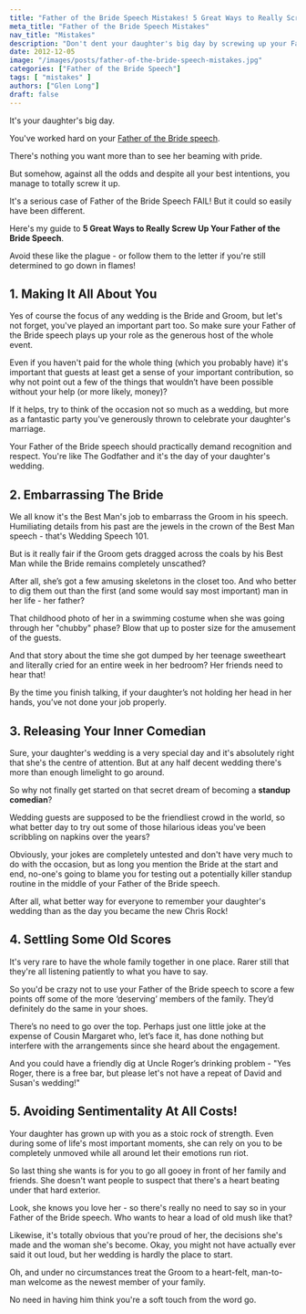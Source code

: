 ```yaml
---
title: "Father of the Bride Speech Mistakes! 5 Great Ways to Really Screw It Up"
meta_title: "Father of the Bride Speech Mistakes"
nav_title: "Mistakes"
description: "Don't dent your daughter's big day by screwing up your Father of the Bride speech. Here's a list of common mistakes you would do well to avoid."
date: 2012-12-05
image: "/images/posts/father-of-the-bride-speech-mistakes.jpg"
categories: ["Father of the Bride Speech"]
tags: [ "mistakes" ]
authors: ["Glen Long"]
draft: false
---
```

It's your daughter's big day.

You've worked hard on your [Father of the Bride speech](/father-of-the-bride-speech/).

There's nothing you want more than to see her beaming with pride.

But somehow, against all the odds and despite all your best intentions, you manage to totally screw it up.

It's a serious case of Father of the Bride Speech FAIL! But it could so easily have been different.

Here's my guide to **5 Great Ways to Really Screw Up Your Father of the Bride Speech**.

Avoid these like the plague - or follow them to the letter if you're still determined to go down in flames!

## 1. Making It All About You

Yes of course the focus of any wedding is the Bride and Groom, but let's not forget, you've played an important part too. So make sure your Father of the Bride speech plays up your role as the generous host of the whole event.

Even if you haven't paid for the whole thing (which you probably have) it's important that guests at least get a sense of your important contribution, so why not point out a few of the things that wouldn’t have been possible without your help (or more likely, money)?

If it helps, try to think of the occasion not so much as a wedding, but more as a fantastic party you've generously thrown to celebrate your daughter's marriage.

Your Father of the Bride speech should practically demand recognition and respect. You're like The Godfather and it's the day of your daughter's wedding.

## 2. Embarrassing The Bride

We all know it's the Best Man's job to embarrass the Groom in his speech. Humiliating details from his past are the jewels in the crown of the Best Man speech - that's Wedding Speech 101.

But is it really fair if the Groom gets dragged across the coals by his Best Man while the Bride remains completely unscathed?

After all, she’s got a few amusing skeletons in the closet too. And who better to dig them out than the first (and some would say most important) man in her life - her father?

That childhood photo of her in a swimming costume when she was going through her "chubby" phase? Blow that up to poster size for the amusement of the guests.

And that story about the time she got dumped by her teenage sweetheart and literally cried for an entire week in her bedroom? Her friends need to hear that!

By the time you finish talking, if your daughter’s not holding her head in her hands, you’ve not done your job properly.

## 3. Releasing Your Inner Comedian

Sure, your daughter's wedding is a very special day and it's absolutely right that she's the centre of attention. But at any half decent wedding there's more than enough limelight to go around.

So why not finally get started on that secret dream of becoming a **standup comedian**?

Wedding guests are supposed to be the friendliest crowd in the world, so what better day to try out some of those hilarious ideas you've been scribbling on napkins over the years?

Obviously, your jokes are completely untested and don't have very much to do with the occasion, but as long you mention the Bride at the start and end, no-one's going to blame you for testing out a potentially killer standup routine in the middle of your Father of the Bride speech.

After all, what better way for everyone to remember your daughter's wedding than as the day you became the new Chris Rock!

## 4. Settling Some Old Scores

It's very rare to have the whole family together in one place. Rarer still that they're all listening patiently to what you have to say.

So you'd be crazy not to use your Father of the Bride speech to score a few points off some of the more ‘deserving’ members of the family. They’d definitely do the same in your shoes.

There’s no need to go over the top. Perhaps just one little joke at the expense of Cousin Margaret who, let’s face it, has done nothing but interfere with the arrangements since she heard about the engagement.

And you could have a friendly dig at Uncle Roger’s drinking problem - "Yes Roger, there is a free bar, but please let's not have a repeat of David and Susan's wedding!"

## 5. Avoiding Sentimentality At All Costs!

Your daughter has grown up with you as a stoic rock of strength. Even during some of life's most important moments, she can rely on you to be completely unmoved while all around let their emotions run riot.

So last thing she wants is for you to go all gooey in front of her family and friends. She doesn't want people to suspect that there's a heart beating under that hard exterior.

Look, she knows you love her - so there's really no need to say so in your Father of the Bride speech. Who wants to hear a load of old mush like that?

Likewise, it's totally obvious that you're proud of her, the decisions she's made and the woman she's become. Okay, you might not have actually ever said it out loud, but her wedding is hardly the place to start.

Oh, and under no circumstances treat the Groom to a heart-felt, man-to-man welcome as the newest member of your family.

No need in having him think you're a soft touch from the word go.
